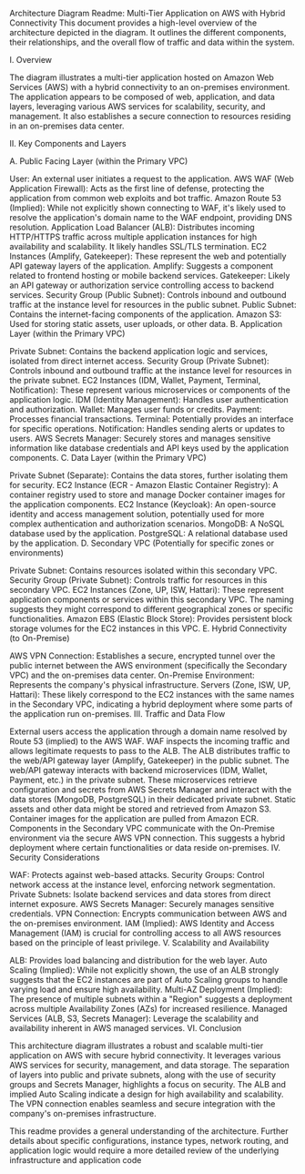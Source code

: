 Architecture Diagram Readme: Multi-Tier Application on AWS with Hybrid Connectivity
This document provides a high-level overview of the architecture depicted in the diagram. It outlines the different components, their relationships, and the overall flow of traffic and data within the system.

I. Overview

The diagram illustrates a multi-tier application hosted on Amazon Web Services (AWS) with a hybrid connectivity to an on-premises environment. The application appears to be composed of web, application, and data layers, leveraging various AWS services for scalability, security, and management. It also establishes a secure connection to resources residing in an on-premises data center.

II. Key Components and Layers

A. Public Facing Layer (within the Primary VPC)

User: An external user initiates a request to the application.
AWS WAF (Web Application Firewall): Acts as the first line of defense, protecting the application from common web exploits and bot traffic.
Amazon Route 53 (Implied): While not explicitly shown connecting to WAF, it's likely used to resolve the application's domain name to the WAF endpoint, providing DNS resolution.
Application Load Balancer (ALB): Distributes incoming HTTP/HTTPS traffic across multiple application instances for high availability and scalability. It likely handles SSL/TLS termination.
EC2 Instances (Amplify, Gatekeeper): These represent the web and potentially API gateway layers of the application.
Amplify: Suggests a component related to frontend hosting or mobile backend services.
Gatekeeper: Likely an API gateway or authorization service controlling access to backend services.
Security Group (Public Subnet): Controls inbound and outbound traffic at the instance level for resources in the public subnet.
Public Subnet: Contains the internet-facing components of the application.
Amazon S3: Used for storing static assets, user uploads, or other data.
B. Application Layer (within the Primary VPC)

Private Subnet: Contains the backend application logic and services, isolated from direct internet access.
Security Group (Private Subnet): Controls inbound and outbound traffic at the instance level for resources in the private subnet.
EC2 Instances (IDM, Wallet, Payment, Terminal, Notification): These represent various microservices or components of the application logic.
IDM (Identity Management): Handles user authentication and authorization.
Wallet: Manages user funds or credits.
Payment: Processes financial transactions.
Terminal: Potentially provides an interface for specific operations.
Notification: Handles sending alerts or updates to users.
AWS Secrets Manager: Securely stores and manages sensitive information like database credentials and API keys used by the application components.
C. Data Layer (within the Primary VPC)

Private Subnet (Separate): Contains the data stores, further isolating them for security.
EC2 Instance (ECR - Amazon Elastic Container Registry): A container registry used to store and manage Docker container images for the application components.
EC2 Instance (Keycloak): An open-source identity and access management solution, potentially used for more complex authentication and authorization scenarios.
MongoDB: A NoSQL database used by the application.
PostgreSQL: A relational database used by the application.
D. Secondary VPC (Potentially for specific zones or environments)

Private Subnet: Contains resources isolated within this secondary VPC.
Security Group (Private Subnet): Controls traffic for resources in this secondary VPC.
EC2 Instances (Zone, UP, ISW, Hattari): These represent application components or services within this secondary VPC. The naming suggests they might correspond to different geographical zones or specific functionalities.
Amazon EBS (Elastic Block Store): Provides persistent block storage volumes for the EC2 instances in this VPC.
E. Hybrid Connectivity (to On-Premise)

AWS VPN Connection: Establishes a secure, encrypted tunnel over the public internet between the AWS environment (specifically the Secondary VPC) and the on-premises data center.
On-Premise Environment: Represents the company's physical infrastructure.
Servers (Zone, ISW, UP, Hattari): These likely correspond to the EC2 instances with the same names in the Secondary VPC, indicating a hybrid deployment where some parts of the application run on-premises.
III. Traffic and Data Flow

External users access the application through a domain name resolved by Route 53 (implied) to the AWS WAF.
WAF inspects the incoming traffic and allows legitimate requests to pass to the ALB.
The ALB distributes traffic to the web/API gateway layer (Amplify, Gatekeeper) in the public subnet.
The web/API gateway interacts with backend microservices (IDM, Wallet, Payment, etc.) in the private subnet.
These microservices retrieve configuration and secrets from AWS Secrets Manager and interact with the data stores (MongoDB, PostgreSQL) in their dedicated private subnet.
Static assets and other data might be stored and retrieved from Amazon S3.
Container images for the application are pulled from Amazon ECR.
Components in the Secondary VPC communicate with the On-Premise environment via the secure AWS VPN connection. This suggests a hybrid deployment where certain functionalities or data reside on-premises.
IV. Security Considerations

WAF: Protects against web-based attacks.
Security Groups: Control network access at the instance level, enforcing network segmentation.
Private Subnets: Isolate backend services and data stores from direct internet exposure.
AWS Secrets Manager: Securely manages sensitive credentials.
VPN Connection: Encrypts communication between AWS and the on-premises environment.
IAM (Implied): AWS Identity and Access Management (IAM) is crucial for controlling access to all AWS resources based on the principle of least privilege.
V. Scalability and Availability

ALB: Provides load balancing and distribution for the web layer.
Auto Scaling (Implied): While not explicitly shown, the use of an ALB strongly suggests that the EC2 instances are part of Auto Scaling groups to handle varying load and ensure high availability.
Multi-AZ Deployment (Implied): The presence of multiple subnets within a "Region" suggests a deployment across multiple Availability Zones (AZs) for increased resilience.
Managed Services (ALB, S3, Secrets Manager): Leverage the scalability and availability inherent in AWS managed services.
VI. Conclusion

This architecture diagram illustrates a robust and scalable multi-tier application on AWS with secure hybrid connectivity. It leverages various AWS services for security, management, and data storage. The separation of layers into public and private subnets, along with the use of security groups and Secrets Manager, highlights a focus on security. The ALB and implied Auto Scaling indicate a design for high availability and scalability. The VPN connection enables seamless and secure integration with the company's on-premises infrastructure.

This readme provides a general understanding of the architecture. Further details about specific configurations, instance types, network routing, and application logic would require a more detailed review of the underlying infrastructure and application code
